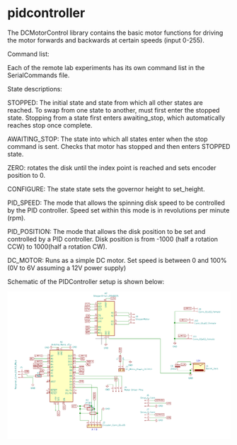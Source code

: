 # pidcontroller

The DCMotorControl library contains the basic motor functions for driving the motor forwards and backwards at certain speeds (input 0-255).

Command list:

Each of the remote lab experiments has its own command list in the SerialCommands file.

State descriptions:

STOPPED: The initial state and state from which all other states are reached. To swap from one state to another, must first enter the stopped state. Stopping from a state first enters awaiting_stop, which automatically reaches stop once complete. 

AWAITING_STOP: The state into which all states enter when the stop command is sent. Checks that motor has stopped and then enters STOPPED state.

ZERO: rotates the disk until the index point is reached and sets encoder position to 0.

CONFIGURE: The state state sets the governor height to set_height.

PID_SPEED: The mode that allows the spinning disk speed to be controlled by the PID controller. Speed set within this mode is in revolutions per minute (rpm).

PID_POSITION: The mode that allows the disk position to be set and controlled by a PID controller. Disk position is from -1000 (half a rotation CCW) to 1000(half a rotation CW).

DC_MOTOR: Runs as a simple DC motor. Set speed is between 0 and 100% (0V to 6V assuming a 12V power supply)

Schematic of the PIDController setup is shown below:

![Schematic](/images/schematic.png)
